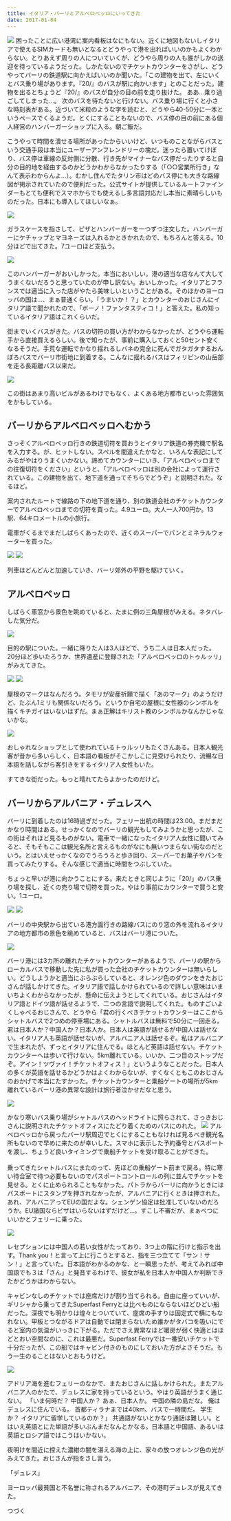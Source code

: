 ```yaml
---
title: イタリア・バーリとアルベロベッロにいってきた
date: 2017-01-04
---
```


![](https://img.xar.sh/31442569883_db69fe233b_b.jpg)
困ったことに広い港湾に案内看板はなにもない。近くに地図もないしイタリアで使えるSIMカードも無いとなるとどうやって港を出ればいいのかもよくわからない。とりあえず周りの人についていくが、どうやら周りの人も誰がしかの送迎を待っているようだった。しかたないのでチケットカウンターをさがし、どうやってバーリの鉄道駅に向かえばいいのか聞いた。「この建物を出て、左にいくとバス乗り場があります。『20/』のバスが駅に向かいます」とのことだった。建物を出るとちょうど『20/』のバスが自分の目の前を走り抜けた。
ああ…乗り過ごしてしまった…。 次のバスを待たないと行けない。バス乗り場に行くと小さな時刻表がある。近づいて米粒のような字を読むと、どうやら40-50分に一本というペースでくるようだ。とくにすることもないので、バス停の目の前にある個人経営のハンバーガーショップに入る。朝ご飯だ。

こうやって時間を潰せる場所があったからいいけど、いつものことながらバスという交通手段は本当にユーザーアンフレンドリーの塊だ。迷ったら置いてけぼり、バス停は車線の反対側に分散、行き先がマイナーなバス停だったりすると自分の目的地を経由するのかどうかわからなかったりする（「○○営業所行き」なんて表示わからんよ…）。むかし住んでたタリン市はどのバス停にも大きな路線図が掲示されていたので便利だった。公式サイトが提供しているルートファインダーもとても便利でスマホからでも使えるし多言語対応だし本当に素晴らしいものだった。日本にも導入してほしいなぁ。

![](https://img.xar.sh/32214357566_ca1c619d53_h.jpg)

ガラスケースを指さして、ピザとハンバーガーを一つずつ注文した。ハンバーガーにケチャップとマヨネーズは入れるかときかれたので、もちろんと答える。10分ほどで出てきた。7ユーロほど支払う。

![](https://img.xar.sh/31442570153_09e709251a_h.jpg)

このハンバーガーがおいしかった。本当においしい。港の適当な店なんて大してうまくないだろうと思っていたのが申し訳ない。おいしかった。イタリアとフランスでは適当に入った店がやたら美味しいということがある。そのほかのヨーロッパの国は…、まぁ普通くらい。「うまいか！？」とカウンターのおじさんにイタリア語で聞かれたので、「ボーノ！ファンタスティコ！」と答えた。私の知っているイタリア語はこれくらいだ。

街までいくバスがきた。バスの切符の買い方がわからなかったが、どうやら運転手から直接買えるらしい。後で知ったが、事前に購入しておくと50セント安くなるそうだ。手荒な運転でかなり揺れるしバネの完全に死んでガタガタするおんぼろバスでバーリ市街地に到着する。こんなに揺れるバスはフィリピンの山岳部を走る長距離バス以来だ。

![](https://img.xar.sh/31411450464_20d70726c1_h.jpg)

この街はあまり高いビルがあるわけでもなく、よくある地方都市といった雰囲気をかもしている。

## バーリからアルベロベッロへむかう

さっそくアルベロベッロ行きの鉄道切符を買おうとイタリア鉄道の券売機で駅名を入力する。が、ヒットしない。スペルを間違えたかなと、いろんな表記にしてみるがやはりうまくいかない。諦めてカウンターにいき、「アルベロベッロまでの往復切符をください」というと、「アルベロベッロは別の会社によって運行されている。この建物を出て、地下道を通ってそちらでどうぞ」と説明された。なるほど。

案内されたルートで線路の下の地下道を通り、別の鉄道会社のチケットカウンターでアルベロベッロまでの切符を買った。4.9ユーロ。大人一人700円か。13駅、64キロメートルの小旅行。

電車がくるまでまだしばらくあったので、近くのスーパーでパンとミネラルウォーターを買った。

![](https://img.xar.sh/32133538831_40609227a5_h.jpg)
![](https://img.xar.sh/32133540551_cd4f8fa7e3_h.jpg)

列車はどんどんと加速していき、バーリ郊外の平野を駆けていく。

## アルベロベッロ

しばらく車窓から景色を眺めていると、たまに例の三角屋根がみえる。ネタバレした気分だ。

![](https://img.xar.sh/31876779370_1633f6e2d5_h.jpg)

目的の駅についた。一緒に降りた人は3人ほどで、うち二人は日本人だった。
20分ほど歩いたろうか、世界遺産に登録された「アルベロベッロのトゥルッリ」がみえてきた。

![](https://img.xar.sh/32214398766_1b52050848_h.jpg)
![](https://img.xar.sh/32103686762_ec5bcdb30d_h.jpg)

屋根のマークはなんだろう。タモリが安産祈願で描く「あのマーク」のようだけど、たぶん1ミリも関係ないだろう。というか自宅の屋根に女性器のシンボルを描くキチガイはいないはずだ。まぁ正解はキリスト教のシンボルかなんかじゃないかな。

![](https://img.xar.sh/31442588653_6547924d00_h.jpg)

おしゃれなショップとして使われているトゥルッリもたくさんある。日本人観光客が昔から多いらしく、日本語の看板がそこかしこに見受けられたり、流暢な日本語を話しながら客引きをするイタリア人女性もいた。

すてきな街だった。もっと晴れてたらよかったのだけど。

## バーリからアルバニア・デュレスへ

バーリに到着したのは16時過ぎだった。フェリー出航の時間は23:00。まだまだかなり時間はある。せっかくなのでバーリの観光もしてみようかと思ったが、この街はそれほど見るものがない。電車で一緒になったイタリア人女性に聞いてみると、そもそもここは観光名所と言えるものがなにも無いつまらない街なのだという。とはいえせっかくなのでうろうろと歩き回り、スーパーでお菓子やパンを買ってみたりする。そんな感じで適当に時間をつぶしていた。

ちょっと早いが港に向かうことにする。来たときと同じように「20/」のバス乗り場を探し、近くの売り場で切符を買った。やはり事前にカウンターで買うと安い。1ユーロ。

![](https://img.xar.sh/31442686603_40f9bdd739_h.jpg)
![](https://img.xar.sh/31442682143_f24f39a07b_h.jpg)

バーリの中央駅から出ている港方面行きの路線バスにのり窓の外を流れるイタリアの地方都市の景色を眺めていると、バスはバーリ港についた。

![](https://img.xar.sh/31442694263_149e3bc428_h.jpg)

バーリ港には3カ所の離れたチケットカウンターがあるようで、バーリの駅からローカルバスで移動した先に私が買った会社のチケットカウンターは無いらしい。どうしようかと適当にぶらぶらしていると、オレンジ色のダウンをきたおじさんが話しかけてきた。イタリア語で話しかけられているので詳しい意味はいまいちよくわからなかったが、懸命に伝えようとしてくれている。おじさんはイタリア語とドイツ語が話せるようで、二つの言語で説明してくれた。ものすごいよくしゃべるおじさんで、どうやら「君の行くべきチケットカウンターはここからシャトルバスで2つめの停車場にある。シャトルバスは無料で50分に一回走る。君は日本人か？中国人か？日本人か。日本人は英語が話せるが中国人は話せない。イタリア人も英語が話せないが、アルバニア人は話せるぞ。私はアルバニアで生まれたが、ずっとイタリアに住んでる。ほとんど英語は話せない。チケットカウンターへは歩いて行けない。5km離れている。いいか、二つ目のストップだぞ。アイン！ツヴァイ！チケットオフィス！」というようなことだった。日本人の多くが英語を話せるかどうかはよくわからないが、すくなくともこのおじさんのおかげで本当にたすかった。チケットカウンターと乗船ゲートの場所が5km離れているバーリ港の異常な設計は旅行者泣かせだなと思う。

![](https://img.xar.sh/31442698853_a62de7478d_h.jpg)

かなり寒いバス乗り場がシャトルバスのヘッドライトに照らされて、さっきおじさんに説明されたチケットオフィスにたどり着くためのバスにのれた。
![](https://img.xar.sh/31442697633_0546fc1b73_h.jpg)
アルベロベッロから戻ったバーリ駅周辺でとくにすることもなければ見るべき観光名所もないので早めに来たのが幸いした。スマホに表示した予約番号とパスポートを渡し、ちょうど良いタイミングで乗船チケットを受け取ることができた。
<br>
<br>
乗ってきたシャトルバスにまたのって、先ほどの乗船ゲート前まで戻る。特に寒い待合室で待つ必要もないのでパスポートコントロールの列に並んでチケットを見せる。とくに止められることもなかった。パトラからバーリに向かうときにはパスポートにスタンプを押されなかったが、アルバニアに行くときは押された。あれ、アルバニアってEUの国だよな。シェンゲン協定は批准していないのだろうか。EU諸国ならビザはいらないはずだけど…。すこし不審だが、まぁべつにいいかとフェリーに乗った。

![](https://img.xar.sh/31442699143_80acdeb72d_h.jpg)

レセプションには中国人の若い女性がたっており、3つ上の階に行けと指示を出す。Thank you！と言って上に行こうとすると、指を三つ立てて「サン！サン！」と言っていた。日本語がわかるのかな、と一瞬思ったが、考えてみれば中国語でも３は「さん」と発音するわけで、彼女が私を日本人か中国人か判断できたかどうかはわからない。

キャビンなしのチケットでは座席だけが割り当てられる。自由に座っていいが、ギリシャから乗ってきたSuperfast Ferryとは比べものにならないほどひどい船だった。深夜でも明かりは煌々とついていて、座席の手すりは固定式で横にもなれない。甲板とつながるドアは自動では閉まらないため誰かがタバコを吸いにでると室内の気温がいっきに下がる。ただでさえ異常なほど暖房が弱く快適とはほどとおい空間なのに、これは最悪だ。Superfast Ferryでは一番安いチケットで十分だったが、この船ではキャビン付きのものにしておいた方がよさそうだ。もう一生のることはないとおもうけど。

![](https://img.xar.sh/31442699513_0130e795ff_h.jpg)

アドリア海を進むフェリーのなかで、またおじさんに話しかけられた。またアルバニア人のかたで、デュレスに家を持っているという。やはり英語がうまく通じない。
「いま何時だ？ 中国人か？ あぁ、日本人か。 中国の隣の島だな。 俺はデュレスに住んでいる。 首都ティラナまでは40km、バスで一時間だ。 学生か？ イタリアに留学しているのか？」
共通語がないとかなり通話は難しい。とはいえ英語とにた単語が多いぶんまだなんとかなる。日本語と中国語、あるいは英語とロシア語ではこうはいかない。

夜明けを間近に控えた濃紺の闇を湛える海の上に、家々の放つオレンジ色の光がみえてきた。おじさんが指をさし言う。

「デュレス」

ヨーロッパ最貧国と不名誉に称されるアルバニア、その港町デュレスが見えてきた。

つづく
